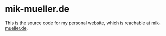 # mik-mueller.de

This is the source code for my personal website, which is reachable at
[mik-mueller.de](https://mik-mueller.de).
